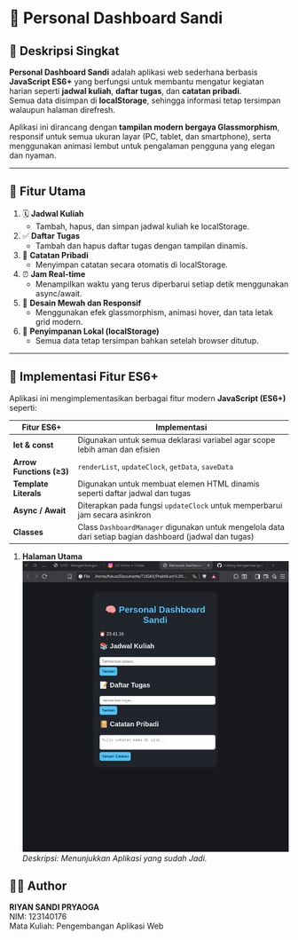 # 🌙 Personal Dashboard Sandi

## 📘 Deskripsi Singkat
**Personal Dashboard Sandi** adalah aplikasi web sederhana berbasis **JavaScript ES6+** yang berfungsi untuk membantu mengatur kegiatan harian seperti **jadwal kuliah**, **daftar tugas**, dan **catatan pribadi**.  
Semua data disimpan di **localStorage**, sehingga informasi tetap tersimpan walaupun halaman direfresh.

Aplikasi ini dirancang dengan **tampilan modern bergaya Glassmorphism**, responsif untuk semua ukuran layar (PC, tablet, dan smartphone), serta menggunakan animasi lembut untuk pengalaman pengguna yang elegan dan nyaman.

---

## 🧩 Fitur Utama
1. 🗓️ **Jadwal Kuliah**  
   - Tambah, hapus, dan simpan jadwal kuliah ke localStorage.
2. ✅ **Daftar Tugas**  
   - Tambah dan hapus daftar tugas dengan tampilan dinamis.
3. 📝 **Catatan Pribadi**  
   - Menyimpan catatan secara otomatis di localStorage.
4. ⏰ **Jam Real-time**  
   - Menampilkan waktu yang terus diperbarui setiap detik menggunakan async/await.
5. 🎨 **Desain Mewah dan Responsif**  
   - Menggunakan efek glassmorphism, animasi hover, dan tata letak grid modern.
6. 💾 **Penyimpanan Lokal (localStorage)**  
   - Semua data tetap tersimpan bahkan setelah browser ditutup.

---

## 🧠 Implementasi Fitur ES6+
Aplikasi ini mengimplementasikan berbagai fitur modern **JavaScript (ES6+)** seperti:

| Fitur ES6+ | Implementasi |
|-------------|--------------|
| **let & const** | Digunakan untuk semua deklarasi variabel agar scope lebih aman dan efisien |
| **Arrow Functions (≥3)** | `renderList`, `updateClock`, `getData`, `saveData` |
| **Template Literals** | Digunakan untuk membuat elemen HTML dinamis seperti daftar jadwal dan tugas |
| **Async / Await** | Diterapkan pada fungsi `updateClock` untuk memperbarui jam secara asinkron |
| **Classes** | Class `DashboardManager` digunakan untuk mengelola data dari setiap bagian dashboard (jadwal dan tugas) |


1. **Halaman Utama**  
 ![Tampilan 1](1.png)
   *Deskripsi: Menunjukkan Aplikasi yang sudah Jadi.*

## 👨‍💻 Author
**RIYAN SANDI PRYAOGA**  
NIM: 123140176  
Mata Kuliah: Pengembangan Aplikasi Web
